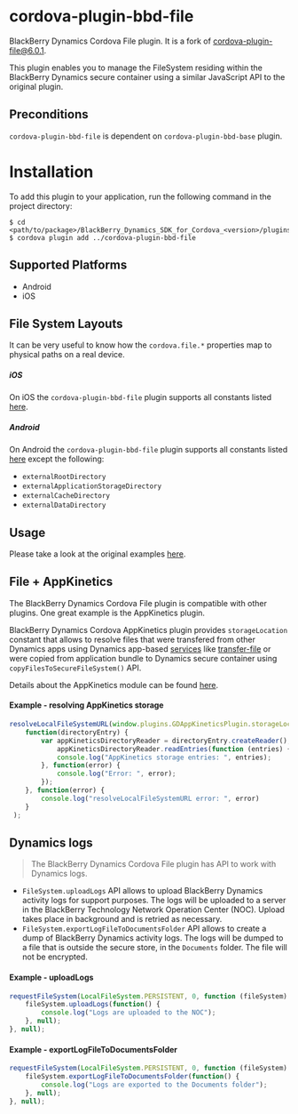 # cordova-plugin-bbd-file

BlackBerry Dynamics Cordova File plugin. It is a fork of [cordova-plugin-file@6.0.1](https://github.com/apache/cordova-plugin-file). 

This plugin enables you to manage the FileSystem residing within the BlackBerry Dynamics secure container using a similar JavaScript API to the original plugin.

## Preconditions
`cordova-plugin-bbd-file` is dependent on `cordova-plugin-bbd-base` plugin.

Installation
============
To add this plugin to your application, run the following command in the project directory:
```
$ cd <path/to/package>/BlackBerry_Dynamics_SDK_for_Cordova_<version>/plugins/cordovaApp
$ cordova plugin add ../cordova-plugin-bbd-file
```

## Supported Platforms

- Android
- iOS

## File System Layouts
It can be very useful to know how the `cordova.file.*` properties map to physical paths on a real device.

##### iOS 
On iOS the `cordova-plugin-bbd-file` plugin supports all constants listed [here](https://cordova.apache.org/docs/en/latest/reference/cordova-plugin-file/#ios-file-system-layout).

##### Android
On Android the `cordova-plugin-bbd-file` plugin supports all constants listed [here](https://cordova.apache.org/docs/en/latest/reference/cordova-plugin-file/#android-file-system-layout) except the following:
- `externalRootDirectory`
- `externalApplicationStorageDirectory`
- `externalCacheDirectory`
- `externalDataDirectory`

## Usage

Please take a look at the original examples [here](https://github.com/apache/cordova-plugin-file#sample-create-files-and-directories-write-read-and-append-files-).

## File + AppKinetics

The BlackBerry Dynamics Cordova File plugin is compatible with other plugins. One great example is the AppKinetics plugin.

BlackBerry Dynamics Cordova AppKinetics plugin provides `storageLocation` constant that allows to resolve files that were transfered from other Dynamics apps using Dynamics app-based [services](https://marketplace.blackberry.com/services) like [transfer-file](https://marketplace.blackberry.com/services/273065) or were copied from application bundle to Dynamics secure container using `copyFilesToSecureFileSystem()` API.

Details about the AppKinetics module can be found [here](https://developer.blackberry.com/devzone/files/blackberry-dynamics/cordova/GDAppKinetics.html).

#### Example - resolving AppKinetics storage
```javascript
resolveLocalFileSystemURL(window.plugins.GDAppKineticsPlugin.storageLocation,
    function(directoryEntry) {
        var appKineticsDirectoryReader = directoryEntry.createReader();
            appKineticsDirectoryReader.readEntries(function (entries) {
            console.log("AppKinetics storage entries: ", entries);
        }, function(error) {
            console.log("Error: ", error);
        });
    }, function(error) {
        console.log("resolveLocalFileSystemURL error: ", error)
    }
 );
```

## Dynamics logs
> The BlackBerry Dynamics Cordova File plugin has API to work with Dynamics logs.

- `FileSystem.uploadLogs` API allows to upload BlackBerry Dynamics activity logs for support purposes. The logs will be uploaded to a server in the BlackBerry Technology Network Operation Center (NOC). Upload takes place in background and is retried as necessary.
- `FileSystem.exportLogFileToDocumentsFolder` API allows to create a dump of BlackBerry Dynamics activity logs. The logs will be dumped to a file that is outside the secure store, in the `Documents` folder. The file will not be encrypted.

#### Example - uploadLogs

```javascript
requestFileSystem(LocalFileSystem.PERSISTENT, 0, function (fileSystem) {
    fileSystem.uploadLogs(function() {
        console.log("Logs are uploaded to the NOC");
    }, null);
}, null);
```

#### Example - exportLogFileToDocumentsFolder

```javascript
requestFileSystem(LocalFileSystem.PERSISTENT, 0, function (fileSystem) {
    fileSystem.exportLogFileToDocumentsFolder(function() {
        console.log("Logs are exported to the Documents folder");
    }, null);
}, null);
```
